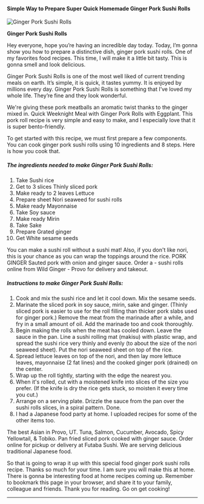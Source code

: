             

#### Simple Way to Prepare Super Quick Homemade Ginger Pork Sushi Rolls

![Ginger Pork Sushi Rolls](https://img-global.cpcdn.com/recipes/6579214439415808/751x532cq70/ginger-pork-sushi-rolls-recipe-main-photo.jpg)

**Ginger Pork Sushi Rolls**

Hey everyone, hope you’re having an incredible day today. Today, I’m gonna show you how to prepare a distinctive dish, ginger pork sushi rolls. One of my favorites food recipes. This time, I will make it a little bit tasty. This is gonna smell and look delicious.

Ginger Pork Sushi Rolls is one of the most well liked of current trending meals on earth. It’s simple, it is quick, it tastes yummy. It is enjoyed by millions every day. Ginger Pork Sushi Rolls is something that I’ve loved my whole life. They’re fine and they look wonderful.

We're giving these pork meatballs an aromatic twist thanks to the ginger mixed in. Quick Weeknight Meal with Ginger Pork Rolls with Eggplant. This pork roll recipe is very simple and easy to make, and I especially love that it is super bento-friendly.

To get started with this recipe, we must first prepare a few components. You can cook ginger pork sushi rolls using 10 ingredients and 8 steps. Here is how you cook that.

##### The ingredients needed to make Ginger Pork Sushi Rolls:

1.  Take Sushi rice
2.  Get to 3 slices Thinly sliced pork
3.  Make ready to 2 leaves Lettuce
4.  Prepare sheet Nori seaweed for sushi rolls
5.  Make ready Mayonnaise
6.  Take Soy sauce
7.  Make ready Mirin
8.  Take Sake
9.  Prepare Grated ginger
10.  Get White sesame seeds

You can make a sushi roll without a sushi mat! Also, if you don't like nori, this is your chance as you can wrap the toppings around the rice. PORK GINGER Sauted pork with onion and ginger sauce. Order a - sushi rolls online from Wild Ginger - Provo for delivery and takeout.

##### Instructions to make Ginger Pork Sushi Rolls:

1.  Cook and mix the sushi rice and let it cool down. Mix the sesame seeds.
2.  Marinate the sliced pork in soy sauce, mirin, sake and ginger. (Thinly sliced pork is easier to use for the roll filling than thicker pork slabs used for ginger pork.) Remove the meat from the marinade after a while, and fry in a small amount of oil. Add the marinade too and cook thoroughly.
3.  Begin making the rolls when the meat has cooled down. Leave the sauce in the pan. Line a sushi rolling mat (makisu) with plastic wrap, and spread the sushi rice very thinly and evenly (to about the size of the nori seaweed sheet). Put the nori seaweed sheet on top of the rice.
4.  Spread lettuce leaves on top of the nori, and then lay more lettuce leaves, mayonnaise (2 fat lines) and the cooked ginger pork (drained) on the center.
5.  Wrap up the roll tightly, starting with the edge the nearest you.
6.  When it's rolled, cut with a moistened knife into slices of the size you prefer. (If the knife is dry the rice gets stuck, so moisten it every time you cut.)
7.  Arrange on a serving plate. Drizzle the sauce from the pan over the sushi rolls slices, in a spiral pattern. Done.
8.  I had a Japanese food party at home. I uploaded recipes for some of the other items too.

The best Asian in Provo, UT. Tuna, Salmon, Cucumber, Avocado, Spicy Yellowtail, & Tobiko. Pan fried sliced pork cooked with ginger sauce. Order online for pickup or delivery at Futaba Sushi. We are serving delicious traditional Japanese food.

So that is going to wrap it up with this special food ginger pork sushi rolls recipe. Thanks so much for your time. I am sure you will make this at home. There is gonna be interesting food at home recipes coming up. Remember to bookmark this page in your browser, and share it to your family, colleague and friends. Thank you for reading. Go on get cooking!

* * *